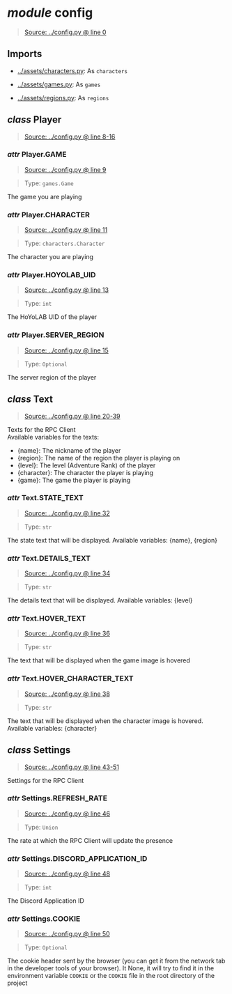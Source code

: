 # *module* **config**

> [Source: ../config.py @ line 0](../config.py#L0)

## Imports

- [../assets/characters.py](../assets/characters.py): As `characters`

- [../assets/games.py](../assets/games.py): As `games`

- [../assets/regions.py](../assets/regions.py): As `regions`

## *class* **Player**

> [Source: ../config.py @ line 8-16](../config.py#L8-L16)

### *attr* Player.**GAME**

> [Source: ../config.py @ line 9](../config.py#L9)

> Type: `games.Game`

The game you are playing

### *attr* Player.**CHARACTER**

> [Source: ../config.py @ line 11](../config.py#L11)

> Type: `characters.Character`

The character you are playing

### *attr* Player.**HOYOLAB_UID**

> [Source: ../config.py @ line 13](../config.py#L13)

> Type: `int`

The HoYoLAB UID of the player

### *attr* Player.**SERVER_REGION**

> [Source: ../config.py @ line 15](../config.py#L15)

> Type: `Optional`

The server region of the player

## *class* **Text**

> [Source: ../config.py @ line 20-39](../config.py#L20-L39)

Texts for the RPC Client  
Available variables for the texts:  
- {name}: The nickname of the player  
- {region}: The name of the region the player is playing on  
- {level}: The level (Adventure Rank) of the player  
- {character}: The character the player is playing  
- {game}: The game the player is playing

### *attr* Text.**STATE_TEXT**

> [Source: ../config.py @ line 32](../config.py#L32)

> Type: `str`

The state text that will be displayed. Available variables: {name}, {region}

### *attr* Text.**DETAILS_TEXT**

> [Source: ../config.py @ line 34](../config.py#L34)

> Type: `str`

The details text that will be displayed. Available variables: {level}

### *attr* Text.**HOVER_TEXT**

> [Source: ../config.py @ line 36](../config.py#L36)

> Type: `str`

The text that will be displayed when the game image is hovered

### *attr* Text.**HOVER_CHARACTER_TEXT**

> [Source: ../config.py @ line 38](../config.py#L38)

> Type: `str`

The text that will be displayed when the character image is hovered. Available variables: {character}

## *class* **Settings**

> [Source: ../config.py @ line 43-51](../config.py#L43-L51)

Settings for the RPC Client

### *attr* Settings.**REFRESH_RATE**

> [Source: ../config.py @ line 46](../config.py#L46)

> Type: `Union`

The rate at which the RPC Client will update the presence

### *attr* Settings.**DISCORD_APPLICATION_ID**

> [Source: ../config.py @ line 48](../config.py#L48)

> Type: `int`

The Discord Application ID

### *attr* Settings.**COOKIE**

> [Source: ../config.py @ line 50](../config.py#L50)

> Type: `Optional`

The cookie header sent by the browser (you can get it from the network tab in the developer tools of your browser). It None, it will try to find it in the environment variable `COOKIE` or the `COOKIE` file in the root directory of the project
